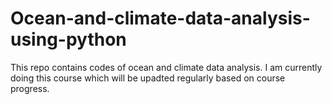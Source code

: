 # Ocean-and-climate-data-analysis-using-python
This repo contains codes of ocean and climate data analysis. I am currently doing this course which will be upadted regularly based on course progress.
